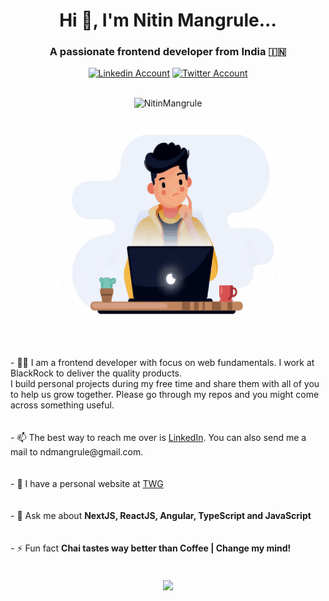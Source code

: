 <h1 align="center">Hi 👋, I'm Nitin Mangrule...</h1>
<h3 align="center">A passionate frontend developer from India 🇮🇳 </h3>
<div align=center>
  <a href="https://www.linkedin.com/in/nitin-mangrule/"><img src="https://cdn.worldvectorlogo.com/logos/linkedin-icon-2.svg" title="Linkedin" alt="Linkedin Account" width="30"/></a>
  <a href="https://twitter.com/nitin_mangrule"><img src="https://cdn.worldvectorlogo.com/logos/twitter-6.svg" title="Twitter" alt="Twitter Account" width="40"/></a>
  <br><br>
 <p><img src="https://komarev.com/ghpvc/?username=NitinMangrule" alt="NitinMangrule" /></p>
</div>
<br>
<div align=center>
   <img align="center" height="350" width="400" alt="GIF" src="./assets/developer.gif"/>
</div>
<br>
- 👨‍💻 I am a frontend developer with focus on web fundamentals. I work at BlackRock to deliver the quality products. <br>
 I build personal projects during my free time and share them with all of you to help us grow together. Please go through my repos and you might come across something useful.
<br>
<br><br>
- 📫 The best way to reach me over is <a href="https://www.linkedin.com/in/nitin-mangrule/">LinkedIn</a>. You can also send me a mail to ndmangrule@gmail.com.
<br> 
<br><br>
- 🔗 I have a personal website at <a href="https://the-web-geek.netlify.app/">TWG</a>
<br>
<br><br>
- 💬 Ask me about <b> NextJS, ReactJS, Angular, TypeScript and JavaScript </b>
<br>
<br><br>
- ⚡ Fun fact <b> Chai tastes way better than Coffee | Change my mind! </b>
<br>

 <!--- <img align="center" src="https://github-readme-stats.vercel.app/api?username=NitinMangrule&show_icons=true&hide_border=true&title_color=94b4a4&amp&icon_color=FFFFFF&amp&text_color=FFFFFF&amp&bg_color=000000&count_private=true&include_all_commits=true"/> --->

<br>
<br>
<div align=center>
    <img align="center" height="195px" src="https://github-readme-stats.vercel.app/api/top-langs/?username=NitinMangrule&text_color=FFFFFF&bg_color=000000&title_color=94b4a4&langs_count=15&layout=compact&hide_border=true" />
</div>


<!---
NitinMangrule/NitinMangrule is a ✨ special ✨ repository because its `README.md` (this file) appears on your GitHub profile.
You can click the Preview link to take a look at your changes.
--->
